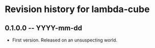 # Revision history for lambda-cube

## 0.1.0.0 -- YYYY-mm-dd

* First version. Released on an unsuspecting world.
